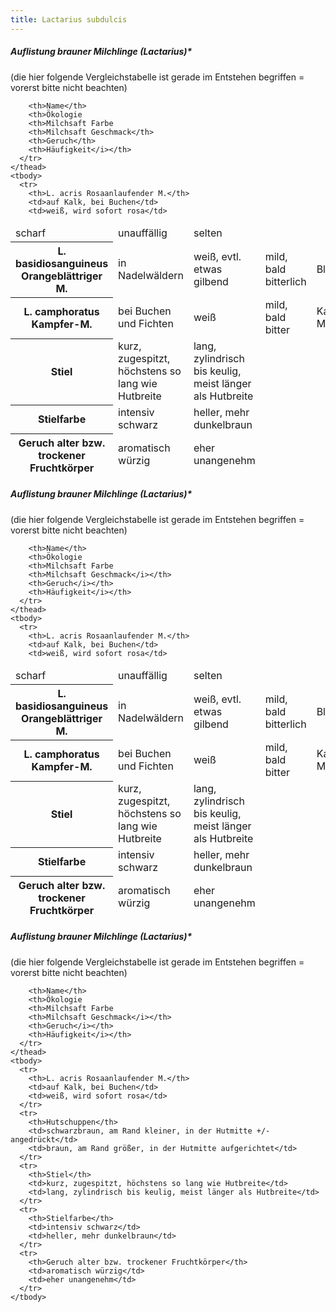 ```yaml
---
title: Lactarius subdulcis
---
```

##### Auflistung brauner Milchlinge (Lactarius)*

(die hier folgende Vergleichstabelle ist gerade im Entstehen begriffen = vorerst bitte nicht beachten)

<div class="table-responsive">
  <table class="table">
    <thead>
      <tr>
        
        <th>Name</th>
        <th>Ökologie
        <th>Milchsaft Farbe
        <th>Milchsaft Geschmack</th>
        <th>Geruch</th>
        <th>Häufigkeit</i></th>
      </tr>
    </thead>
    <tbody>
      <tr>
        <th>L. acris Rosaanlaufender M.</th>
        <td>auf Kalk, bei Buchen</td>
        <td>weiß, wird sofort rosa</td>
<td>scharf</td>
<td>unauffällig</td>
<td>selten</td>
      </tr>
<th>L. basidiosanguineus Orangeblättriger M.</th>
       <td>in Nadelwäldern</td>
        <td>weiß, evtl. etwas gilbend</td>
<td>mild, bald bitterlich</td>
<td>Blattwanzen</td>
<td>selten</td>
      <tr>
        <th>L. camphoratus Kampfer-M.</th>
        <td>bei Buchen und Fichten</td>
        <td>weiß</td>
<td>mild, bald bitter</td>
<td>Kampfer, Maggi</td>
<td>ziemlich häufig</td>
      </tr> 
      <tr>
        <th>Stiel</th>
        <td>kurz, zugespitzt, höchstens so lang wie Hutbreite</td>
        <td>lang, zylindrisch bis keulig, meist länger als Hutbreite</td>
      </tr>
      <tr>
        <th>Stielfarbe</th>
        <td>intensiv schwarz</td>
        <td>heller, mehr dunkelbraun</td>
      </tr>
      <tr>
        <th>Geruch alter bzw. trockener Fruchtkörper</th>
        <td>aromatisch würzig</td>
        <td>eher unangenehm</td>
      </tr>
    </tbody>
  </table>
</div>


##### Auflistung brauner Milchlinge (Lactarius)*

(die hier folgende Vergleichstabelle ist gerade im Entstehen begriffen = vorerst bitte nicht beachten)

<div class="table-responsive">
  <table class="table">
    <thead>
      <tr>
        
        <th>Name</th>
        <th>Ökologie
        <th>Milchsaft Farbe
        <th>Milchsaft Geschmack</i></th>
        <th>Geruch</i></th>
        <th>Häufigkeit</i></th>
      </tr>
    </thead>
    <tbody>
      <tr>
        <th>L. acris Rosaanlaufender M.</th>
        <td>auf Kalk, bei Buchen</td>
        <td>weiß, wird sofort rosa</td>
<td>scharf</td>
<td>unauffällig</td>
<td>selten</td>
      </tr>
<th>L. basidiosanguineus Orangeblättriger M.</th>
       <td>in Nadelwäldern</td>
        <td>weiß, evtl. etwas gilbend</td>
<td>mild, bald bitterlich</td>
<td>Blattwanzen</td>
<td>selten</td>
      <tr>
        <th>L. camphoratus Kampfer-M.</th>
        <td>bei Buchen und Fichten</td>
        <td>weiß</td>
<td>mild, bald bitter</td>
<td>Kampfer, Maggi</td>
<td>ziemlich häufig</td>
      </tr> 
      <tr>
        <th>Stiel</th>
        <td>kurz, zugespitzt, höchstens so lang wie Hutbreite</td>
        <td>lang, zylindrisch bis keulig, meist länger als Hutbreite</td>
      </tr>
      <tr>
        <th>Stielfarbe</th>
        <td>intensiv schwarz</td>
        <td>heller, mehr dunkelbraun</td>
      </tr>
      <tr>
        <th>Geruch alter bzw. trockener Fruchtkörper</th>
        <td>aromatisch würzig</td>
        <td>eher unangenehm</td>
      </tr>
    </tbody>
  </table>
</div>


##### Auflistung brauner Milchlinge (Lactarius)*

(die hier folgende Vergleichstabelle ist gerade im Entstehen begriffen = vorerst bitte nicht beachten)

<div class="table-responsive">
  <table class="table">
    <thead>
      <tr>
        
        <th>Name</th>
        <th>Ökologie
        <th>Milchsaft Farbe
        <th>Milchsaft Geschmack</i></th>
        <th>Geruch</i></th>
        <th>Häufigkeit</i></th>
      </tr>
    </thead>
    <tbody>
      <tr>
        <th>L. acris Rosaanlaufender M.</th>
        <td>auf Kalk, bei Buchen</td>
        <td>weiß, wird sofort rosa</td>
      </tr>
      <tr>
        <th>Hutschuppen</th>
        <td>schwarzbraun, am Rand kleiner, in der Hutmitte +/- angedrückt</td>
        <td>braun, am Rand größer, in der Hutmitte aufgerichtet</td>
      </tr> 
      <tr>
        <th>Stiel</th>
        <td>kurz, zugespitzt, höchstens so lang wie Hutbreite</td>
        <td>lang, zylindrisch bis keulig, meist länger als Hutbreite</td>
      </tr>
      <tr>
        <th>Stielfarbe</th>
        <td>intensiv schwarz</td>
        <td>heller, mehr dunkelbraun</td>
      </tr>
      <tr>
        <th>Geruch alter bzw. trockener Fruchtkörper</th>
        <td>aromatisch würzig</td>
        <td>eher unangenehm</td>
      </tr>
    </tbody>
  </table>
</div>
